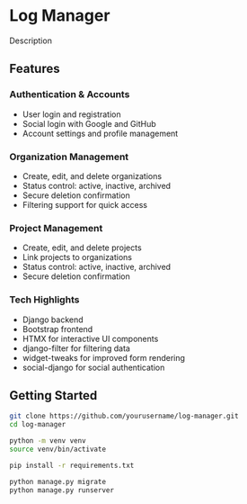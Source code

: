 
# Log Manager

Description

## Features

### Authentication & Accounts
- User login and registration
- Social login with Google and GitHub
- Account settings and profile management

### Organization Management
- Create, edit, and delete organizations
- Status control: active, inactive, archived
- Secure deletion confirmation
- Filtering support for quick access

### Project Management
- Create, edit, and delete projects
- Link projects to organizations
- Status control: active, inactive, archived
- Secure deletion confirmation

### Tech Highlights
- Django backend
- Bootstrap frontend
- HTMX for interactive UI components
- django-filter for filtering data
- widget-tweaks for improved form rendering
- social-django for social authentication

## Getting Started

```bash
git clone https://github.com/yourusername/log-manager.git
cd log-manager

python -m venv venv
source venv/bin/activate

pip install -r requirements.txt

python manage.py migrate
python manage.py runserver
